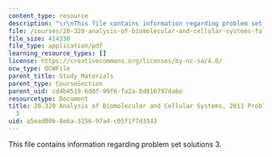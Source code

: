 ```yaml
---
content_type: resource
description: "\r\nThis file contains information regarding problem set solutions 3."
file: /courses/20-320-analysis-of-biomolecular-and-cellular-systems-fall-2012/a5ead00b8e6a315697a4c05f1f7d3343_MIT20_320F12_2011_PS3_sol.pdf
file_size: 414338
file_type: application/pdf
learning_resource_types: []
license: https://creativecommons.org/licenses/by-nc-sa/4.0/
ocw_type: OCWFile
parent_title: Study Materials
parent_type: CourseSection
parent_uid: cd4b4519-6d0f-99f6-fa2a-8d816797da6e
resourcetype: Document
title: 20.320 Analysis of Biomolecular and Cellular Systems, 2011 Problem Set Solutions
  3
uid: a5ead00b-8e6a-3156-97a4-c05f1f7d3343
---
```


This file contains information regarding problem set solutions 3.